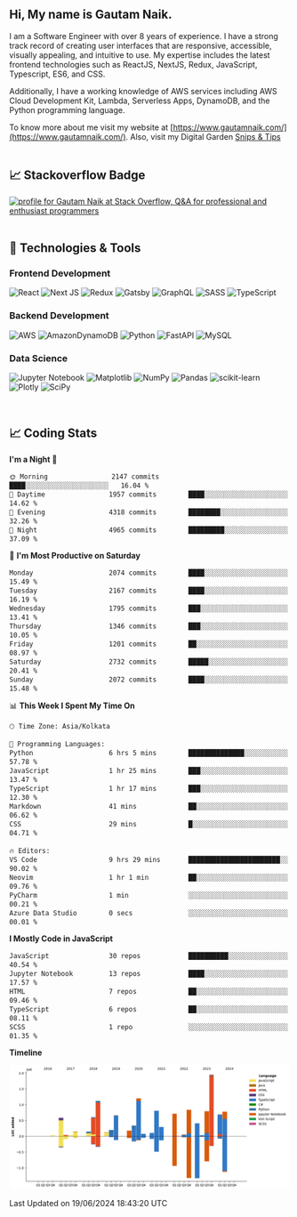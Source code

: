  
## Hi, My name is Gautam Naik.

I am a Software Engineer with over 8 years of experience. I have a strong track record of creating user interfaces that are responsive, accessible, visually appealing, and intuitive to use. My expertise includes the latest frontend technologies such as ReactJS, NextJS, Redux, JavaScript, Typescript, ES6, and CSS. 

Additionally, I have a working knowledge of AWS services including AWS Cloud Development Kit, Lambda, Serverless Apps, DynamoDB, and the Python programming language. 

To know more about me visit my website at [https://www.gautamnaik.com/](https://www.gautamnaik.com/). Also, visit my Digital Garden [Snips & Tips](https://gautamnaik1994.gitbook.io/snippets/)
<br/>
<br/>

## &#x1f4c8; Stackoverflow Badge

<a href="https://stackoverflow.com/users/2376317/gautam-naik"><img src="https://stackoverflow.com/users/flair/2376317.png?theme=dark" width="208" height="58" alt="profile for Gautam Naik at Stack Overflow, Q&amp;A for professional and enthusiast programmers" title="profile for Gautam Naik at Stack Overflow, Q&amp;A for professional and enthusiast programmers"></a>
<br/>
<br/>

## 🔧 Technologies & Tools

### Frontend Development 

![React](https://img.shields.io/badge/react-%2320232a.svg?style=for-the-badge&logo=react&logoColor=%2361DAFB)
![Next JS](https://img.shields.io/badge/Next-black?style=for-the-badge&logo=next.js&logoColor=white)
![Redux](https://img.shields.io/badge/redux-%23593d88.svg?style=for-the-badge&logo=redux&logoColor=white)
![Gatsby](https://img.shields.io/badge/Gatsby-%23663399.svg?style=for-the-badge&logo=gatsby&logoColor=white)
![GraphQL](https://img.shields.io/badge/-GraphQL-E10098?style=for-the-badge&logo=graphql&logoColor=white)
![SASS](https://img.shields.io/badge/SASS-hotpink.svg?style=for-the-badge&logo=SASS&logoColor=white)
![TypeScript](https://img.shields.io/badge/typescript-%23007ACC.svg?style=for-the-badge&logo=typescript&logoColor=white)


### Backend Development 

![AWS](https://img.shields.io/badge/AWS-%23FF9900.svg?style=for-the-badge&logo=amazon-aws&logoColor=white)
![AmazonDynamoDB](https://img.shields.io/badge/Amazon%20DynamoDB-4053D6?style=for-the-badge&logo=Amazon%20DynamoDB&logoColor=white)
![Python](https://img.shields.io/badge/python-3670A0?style=for-the-badge&logo=python&logoColor=ffdd54)
![FastAPI](https://img.shields.io/badge/FastAPI-005571?style=for-the-badge&logo=fastapi)
![MySQL](https://img.shields.io/badge/mysql-%2300f.svg?style=for-the-badge&logo=mysql&logoColor=white)


### Data Science

![Jupyter Notebook](https://img.shields.io/badge/jupyter-%23FA0F00.svg?style=for-the-badge&logo=jupyter&logoColor=white)
![Matplotlib](https://img.shields.io/badge/Matplotlib-%23ffffff.svg?style=for-the-badge&logo=Matplotlib&logoColor=black)
![NumPy](https://img.shields.io/badge/numpy-%23013243.svg?style=for-the-badge&logo=numpy&logoColor=white)
![Pandas](https://img.shields.io/badge/pandas-%23150458.svg?style=for-the-badge&logo=pandas&logoColor=white)
![scikit-learn](https://img.shields.io/badge/scikit--learn-%23F7931E.svg?style=for-the-badge&logo=scikit-learn&logoColor=white)
![Plotly](https://img.shields.io/badge/Plotly-%233F4F75.svg?style=for-the-badge&logo=plotly&logoColor=white)
![SciPy](https://img.shields.io/badge/SciPy-%230C55A5.svg?style=for-the-badge&logo=scipy&logoColor=%white)

<br/>

## 📈 Coding Stats

<!--START_SECTION:waka-->
**I'm a Night 🦉** 

```text
🌞 Morning                2147 commits        ████░░░░░░░░░░░░░░░░░░░░░   16.04 % 
🌆 Daytime                1957 commits        ████░░░░░░░░░░░░░░░░░░░░░   14.62 % 
🌃 Evening                4318 commits        ████████░░░░░░░░░░░░░░░░░   32.26 % 
🌙 Night                  4965 commits        █████████░░░░░░░░░░░░░░░░   37.09 % 
```
📅 **I'm Most Productive on Saturday** 

```text
Monday                   2074 commits        ████░░░░░░░░░░░░░░░░░░░░░   15.49 % 
Tuesday                  2167 commits        ████░░░░░░░░░░░░░░░░░░░░░   16.19 % 
Wednesday                1795 commits        ███░░░░░░░░░░░░░░░░░░░░░░   13.41 % 
Thursday                 1346 commits        ███░░░░░░░░░░░░░░░░░░░░░░   10.05 % 
Friday                   1201 commits        ██░░░░░░░░░░░░░░░░░░░░░░░   08.97 % 
Saturday                 2732 commits        █████░░░░░░░░░░░░░░░░░░░░   20.41 % 
Sunday                   2072 commits        ████░░░░░░░░░░░░░░░░░░░░░   15.48 % 
```


📊 **This Week I Spent My Time On** 

```text
🕑︎ Time Zone: Asia/Kolkata

💬 Programming Languages: 
Python                   6 hrs 5 mins        ██████████████░░░░░░░░░░░   57.78 % 
JavaScript               1 hr 25 mins        ███░░░░░░░░░░░░░░░░░░░░░░   13.47 % 
TypeScript               1 hr 17 mins        ███░░░░░░░░░░░░░░░░░░░░░░   12.30 % 
Markdown                 41 mins             ██░░░░░░░░░░░░░░░░░░░░░░░   06.62 % 
CSS                      29 mins             █░░░░░░░░░░░░░░░░░░░░░░░░   04.71 % 

🔥 Editors: 
VS Code                  9 hrs 29 mins       ███████████████████████░░   90.02 % 
Neovim                   1 hr 1 min          ██░░░░░░░░░░░░░░░░░░░░░░░   09.76 % 
PyCharm                  1 min               ░░░░░░░░░░░░░░░░░░░░░░░░░   00.21 % 
Azure Data Studio        0 secs              ░░░░░░░░░░░░░░░░░░░░░░░░░   00.01 % 
```

**I Mostly Code in JavaScript** 

```text
JavaScript               30 repos            ██████████░░░░░░░░░░░░░░░   40.54 % 
Jupyter Notebook         13 repos            ████░░░░░░░░░░░░░░░░░░░░░   17.57 % 
HTML                     7 repos             ██░░░░░░░░░░░░░░░░░░░░░░░   09.46 % 
TypeScript               6 repos             ██░░░░░░░░░░░░░░░░░░░░░░░   08.11 % 
SCSS                     1 repo              ░░░░░░░░░░░░░░░░░░░░░░░░░   01.35 % 
```



**Timeline**

![Lines of Code chart](https://raw.githubusercontent.com/gautamnaik1994/gautamnaik1994/master/assets/bar_graph.png)


 Last Updated on 19/06/2024 18:43:20 UTC
<!--END_SECTION:waka-->

<!-- ## &#x1f4c8; My GitHub Stats

[![Top Langs](https://github-readme-stats.vercel.app/api/top-langs/?username=gautamnaik1994&hide=java,html,css&theme=nord)](https://github.com/anuraghazra/github-readme-stats)


## &#x1f4c8; Wakatime Stats

<a href="https://wakatime.com"><img src="https://wakatime.com/share/@gautamnaik1994/6e3d774f-5628-4179-9709-01d2633682e2.png" /></a> -->
